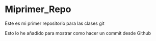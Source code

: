 # Miprimer_Repo
Este es mi primer repositorio para las clases git

Esto lo he añadido para mostrar como hacer un commit desde Github
